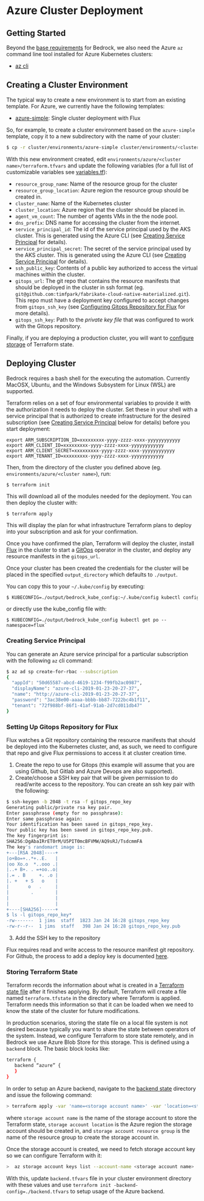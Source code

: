 # Azure Cluster Deployment

## Getting Started

Beyond the [base requirements](../README.md) for Bedrock, we also need the Azure `az` command line tool installed for Azure Kubernetes clusters:

- [az cli](https://docs.microsoft.com/en-us/cli/azure/install-azure-cli?view=azure-cli-latest)

## Creating a Cluster Environment

The typical way to create a new environment is to start from an existing template. For Azure, we currently have the following templates:

- [azure-simple](../environments/azure-simple): Single cluster deployment with Flux

So, for example, to create a cluster environment based on the `azure-simple` template, copy it to a new subdirectory with the name of your cluster:

```bash
$ cp -r cluster/environments/azure-simple cluster/environments/<cluster name>
```

With this new environment created, edit `environments/azure/<cluster name>/terraform.tfvars` and update the following variables (for a full list of customizable variables see [variables.tf](../azure/aks/variables.tf)):

- `resource_group_name`: Name of the resource group for the cluster
- `resource_group_location`: Azure region the resource group should be created in.
- `cluster_name`: Name of the Kubernetes cluster
- `cluster_location`:  Azure region that the cluster should be placed in.
- `agent_vm_count`: The number of agents VMs in the the node pool.
- `dns_prefix`: DNS name for accessing the cluster from the internet.
- `service_principal_id`: The id of the service principal used by the AKS cluster.  This is generated using the Azure CLI (see [Creating Service Principal](#creating-service-principal) for details).
- `service_principal_secret`: The secret of the service principal used by the AKS cluster.  This is generated using the Azure CLI (see [Creating Service Principal](#creating-service-principal) for details).
- `ssh_public_key`: Contents of a public key authorized to access the virtual machines within the cluster.
- `gitops_url`: The git repo that contains the resource manifests that should be deployed in the cluster in ssh format (eg. `git@github.com:timfpark/fabrikate-cloud-native-materialized.git`). This repo must have a deployment key configured to accept changes from `gitops_ssh_key` (see [Configuring Gitops Repository for Flux](#setting-up-gitops-repository-for-flux) for more details).
- `gitops_ssh_key`: Path to the *private key file* that was configured to work with the Gitops repository.

Finally, if you are deploying a production cluster, you will want to [configure storage](#storing-terraform-state) of Terraform state.

## Deploying Cluster

Bedrock requires a bash shell for the executing the automation. Currently MacOSX, Ubuntu, and the Windows Subsystem for Linux (WSL) are supported.

Terraform relies on a set of four environmental variables to provide it with the 
authorization it needs to deploy the cluster. Set these in your shell with a service principal that is authorized to create infrastructure for the desired subscription (see [Creating Service Principal](#creating-service-principal) below for details) before you start deployment:

```
export ARM_SUBSCRIPTION_ID=xxxxxxxxx-yyyy-zzzz-xxxx-yyyyyyyyyyyy
export ARM_CLIENT_ID=xxxxxxxxx-yyyy-zzzz-xxxx-yyyyyyyyyyyy
export ARM_CLIENT_SECRET=xxxxxxxxx-yyyy-zzzz-xxxx-yyyyyyyyyyyy
export ARM_TENANT_ID=xxxxxxxxx-yyyy-zzzz-xxxx-yyyyyyyyyyyy
```

Then, from the directory of the cluster you defined above (eg. `environments/azure/<cluster name>`), run:

```
$ terraform init
```

This will download all of the modules needed for the deployment.  You can then deploy the cluster with:

```
$ terraform apply
```

This will display the plan for what infrastructure Terraform plans to deploy into your subscription and ask for your confirmation.

Once you have confirmed the plan, Terraform will deploy the cluster, install [Flux](https://github.com/weaveworks/flux)
in the cluster to start a [GitOps](https://www.weave.works/blog/gitops-operations-by-pull-request) operator in the cluster, and deploy any resource manifests in the `gitops_url`.

Once your cluster has been created the credentials for the cluster will be placed in the specified `output_directory` which defaults to `./output`. 

You can copy this to your `~/.kube/config` by executing:

```bash
$ KUBECONFIG=./output/bedrock_kube_config:~/.kube/config kubectl config view --flatten > merged-config && mv merged-config ~/.kube/config
```

or directly use the kube_config file with:

```
$ KUBECONFIG=./output/bedrock_kube_config kubectl get po --namespace=flux` 
```

### Creating Service Principal

You can generate an Azure service principal for a particular subscription with the following `az` cli command:

```bash
$ az ad sp create-for-rbac --subscription 
{
  "appId": "50d65587-abcd-4619-1234-f99fb2ac0987",
  "displayName": "azure-cli-2019-01-23-20-27-37",
  "name": "http://azure-cli-2019-01-23-20-27-37",
  "password": "3ac38e00-aaaa-bbbb-bb87-7222bc4b1f11",
  "tenant": "72f988bf-86f1-41af-91ab-2d7cd011db47"
}
```

### Setting Up Gitops Repository for Flux

Flux watches a Git repository containing the resource manifests that should be deployed into the Kubernetes cluster, and, as such, we need to configure that repo and give Flux permissions to access it at cluster creation time.

1.  Create the repo to use for Gitops (this example will assume that you are using Github, but Gitlab and Azure Devops are also supported).
2.  Create/choose a SSH key pair that will be given permission to do read/write access to the repository.  You can create an ssh key pair with the following:

```bash
$ ssh-keygen -b 2048 -t rsa -f gitops_repo_key
Generating public/private rsa key pair.
Enter passphrase (empty for no passphrase): 
Enter same passphrase again: 
Your identification has been saved in gitops_repo_key.
Your public key has been saved in gitops_repo_key.pub.
The key fingerprint is:
SHA256:DgAbaIRrET0rM/U5PIT0mcBFVMW/AQ9sRJ/TsdcmmFA
The key's randomart image is:
+---[RSA 2048]----+
|o+Bo=+..*+..E.   |
|oo Xo.o  *..ooo .|
|..+ B+. . =+oo..o|
|.= . B     +. .o |
|. +   + S   o    |
|       o   .     |
|        .        |
|                 |
|                 |
+----[SHA256]-----+
$ ls -l gitops_repo_key*
-rw-------  1 jims  staff  1823 Jan 24 16:28 gitops_repo_key
-rw-r--r--  1 jims  staff   398 Jan 24 16:28 gitops_repo_key.pub
```

3.  Add the SSH key to the repository

Flux requires read and write access to the resource manifest git repository. For Github, the process to add a deploy key is documented 
[here](https://help.github.com/articles/adding-a-new-ssh-key-to-your-github-account/).

### Storing Terraform State

Terraform records the information about what is created in a [Terraform state file](https://www.terraform.io/docs/state/) after it finishes applying.  By default, Terraform will create a file named `terraform.tfstate` in the directory where Terraform is applied.  Terraform needs this information so that it can be loaded when we need to know the state of the cluster for future modifications.

In production scenarios, storing the state file on a local file system is not desired because typically you want to share the state between operators of the system.  Instead, we configure Terraform to store state remotely, and in Bedrock we use Azure Blob Store for this storage.  This is defined using a `backend` block.  The basic block looks like:

```bash
terraform {
   backend “azure” {
   }
}
```

In order to setup an Azure backend, navigate to the [backend state](./backend-state) directory and issue the following command:

```bash
> terraform apply -var 'name=<storage account name>' -var 'location=<storage account location>' -var 'resource_group_name=<storage account resource group>'
```

where `storage account name` is the name of the storage account to store the Terraform state, `storage account location` is the Azure region the storage account should be created in, and `storage account resource group` is the name of the resource group to create the storage account in.  

Once the storage account is created, we need to fetch storage account key so we can configure Terraform with it:

```bash
>  az storage account keys list --account-name <storage account name>
```

With this, update `backend.tfvars` file in your cluster environment directory with these values and use `terraform init -backend-config=./backend.tfvars` to setup usage of the Azure backend.